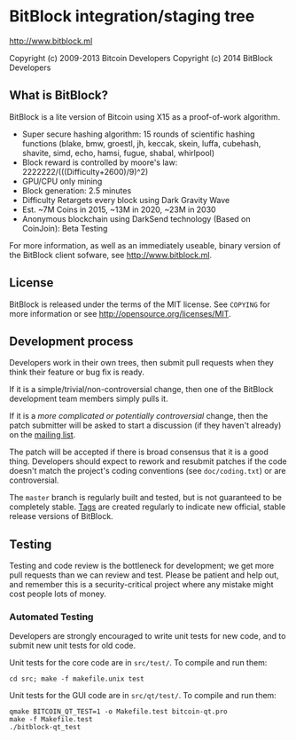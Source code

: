 BitBlock integration/staging tree
================================

http://www.bitblock.ml

Copyright (c) 2009-2013 Bitcoin Developers
Copyright (c) 2014 BitBlock Developers

What is BitBlock?
----------------

BitBlock is a lite version of Bitcoin using X15 as a proof-of-work algorithm.
 - Super secure hashing algorithm: 15 rounds of scientific hashing functions (blake, bmw, groestl, jh, keccak, skein, luffa, cubehash, shavite, simd, echo, hamsi, fugue, shabal, whirlpool)
 - Block reward is controlled by moore's law: 2222222/(((Difficulty+2600)/9)^2)
 - GPU/CPU only mining
 - Block generation: 2.5 minutes
 - Difficulty Retargets every block using Dark Gravity Wave
 - Est. ~7M Coins in 2015, ~13M in 2020, ~23M in 2030
 - Anonymous blockchain using DarkSend technology (Based on CoinJoin): Beta Testing

For more information, as well as an immediately useable, binary version of
the BitBlock client sofware, see http://www.bitblock.ml.

License
-------

BitBlock is released under the terms of the MIT license. See `COPYING` for more
information or see http://opensource.org/licenses/MIT.

Development process
-------------------

Developers work in their own trees, then submit pull requests when they think
their feature or bug fix is ready.

If it is a simple/trivial/non-controversial change, then one of the BitBlock
development team members simply pulls it.

If it is a *more complicated or potentially controversial* change, then the patch
submitter will be asked to start a discussion (if they haven't already) on the
[mailing list](http://sourceforge.net/mailarchive/forum.php?forum_name=bitcoin-development).

The patch will be accepted if there is broad consensus that it is a good thing.
Developers should expect to rework and resubmit patches if the code doesn't
match the project's coding conventions (see `doc/coding.txt`) or are
controversial.

The `master` branch is regularly built and tested, but is not guaranteed to be
completely stable. [Tags](https://github.com/bitcoin/bitcoin/tags) are created
regularly to indicate new official, stable release versions of BitBlock.

Testing
-------

Testing and code review is the bottleneck for development; we get more pull
requests than we can review and test. Please be patient and help out, and
remember this is a security-critical project where any mistake might cost people
lots of money.

### Automated Testing

Developers are strongly encouraged to write unit tests for new code, and to
submit new unit tests for old code.

Unit tests for the core code are in `src/test/`. To compile and run them:

    cd src; make -f makefile.unix test

Unit tests for the GUI code are in `src/qt/test/`. To compile and run them:

    qmake BITCOIN_QT_TEST=1 -o Makefile.test bitcoin-qt.pro
    make -f Makefile.test
    ./bitblock-qt_test

